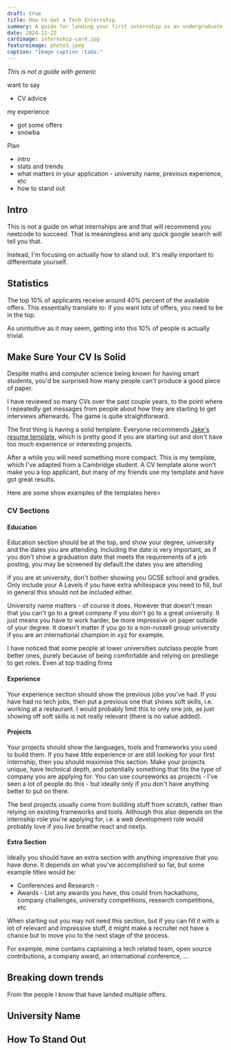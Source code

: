 ```yaml
---
draft: true
title: How to Get a Tech Internship
summary: A guide for landing your first internship as an undergraduate.
date: 2024-11-22
cardimage: internship-card.jpg
featureimage: photo3.jpeg
caption: "Image caption :tada:"
---
```


_This is not a guide with generic_

want to say
- CV advice

my experience
- got some offers
- snowba

Plan
- intro
- stats and trends
- what matters in your application - university name, previous experience, etc
- how to stand out

## Intro

This is not a guide on what internships are and that will recommend you neetcode to succeed. That is meaningless and any quick google search will tell you that.

Instead, I'm focusing on actually how to stand out. It's really important to differentiate yourself.


## Statistics

The top 10% of applicants receive around 40% percent of the available offers. This essentially translate to: if you want lots of offers, you need to be in the top.

As unintuitive as it may seem, getting into this 10% of people is actually trivial.


## Make Sure Your CV Is Solid

Despite maths and computer science being known for having smart students, you'd be surprised how many people can't produce a good piece of paper.

I have reviewed so many CVs over the past couple years, to the point where I repeatedly get messages from people about how they are starting to get interviews afterwards. The game is quite straightforward.

The first thing is having a solid template. Everyone recommends [Jake's resume template](https://www.overleaf.com/latex/templates/jakes-resume/syzfjbzwjncs), which is pretty good if you are starting out and don't have too much experience or interesting projects. 

After a while you will need something more compact. This is my template, which I've adapted from a Cambridge student. A CV template alone won't make you a top applicant, but many of my friends use my template and have got great results.

Here are some
show examples of the templates here>

### CV Sections

#### Education
Education section should be at the top, and show your degree, university and the dates you are attending. Including the date is very important, as if you don't show a graduation date that meets the requirements of a job posting, you may be screened by default.the dates you are attending

If you are at university, don't bother showing you GCSE school and grades. Only include your A Levels if you have extra whitespace you need to fill, but in general this should not be included either.

University name matters - of course it does. However that doesn't mean that you can't go to a great company if you don't go to a great university. It just means you have to work harder, be more impressive on paper outside of your degree. It doesn't matter if you go to a non-russell group university if you are an international champion in xyz for example.

I have noticed that some people at lower universities outclass people from better ones, purely because of being comfortable and relying on prestiege to get roles. Even at top trading firms

#### Experience
Your experience section should show the previous jobs you've had. If you have had no tech jobs, then put a previous one that shows soft skills, i.e. working at a restaurant. I would probably limit this to only one job, as just showing off soft skills is not really relevant (there is no value added).

#### Projects
Your projects should show the languages, tools and frameworks you used to build them. If you have little experience or are still looking for your first internship, then you should maximise this section. Make your projects unique, have technical depth, and potentially something that fits the type of company you are applying for. You can use courseworks as projects - I've seen a lot of people do this - but ideally only if you don't have anything better to put on there.

The best projects usually come from building stuff from scratch, rather than relying on existing frameworks and tools. Although this also depends on the internship role you're applying for, i.e. a web development role would probably love if you live breathe react and nextjs.

#### Extra Section
Ideally you should have an extra section with anything impressive that you have done. It depends on what you've accomplished so far, but some example titles would be:
- Conferences and Research -
- Awards - List any awards you have, this could from hackathons, company challenges, university competitions, research competitions, etc

When starting out you may not need this section, but if you can fill it with a lot of relevant and impressive stuff, it might make a recruiter not have a chance but to move you to the next stage of the process.

For example, mine contains captaining a tech related team, open source contributions, a company award, an international conference, ...

## Breaking down trends

From the people I know that have landed multiple offers.

## University Name


## How To Stand Out
